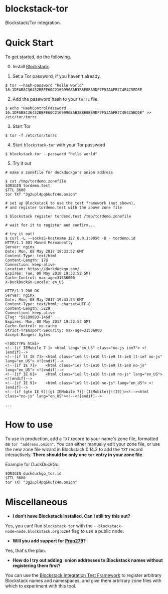 # blockstack-tor

Blockstack/Tor integration.

# Quick Start

To get started, do the following.

0. Install [Blockstack](https://github.com/blockstack/blockstack-core).

1. Set a Tor password, if you haven't already.
```
$ tor --hash-password "hello world"
16:1DFAB8C36452BBFE60C21699968AB3B8E0B89DF7F53AAFB7C4E4C5ED5E
```

2. Add the password hash to your `torrc` file:
```
$ echo "HashControlPassword 16:1DFAB8C36452BBFE60C21699968AB3B8E0B89DF7F53AAFB7C4E4C5ED5E" >> /etc/tor/torrc
```

3. Start Tor
```
$ tor -f /etc/tor/torrc
```

4. Start `blockstack-tor` with your Tor password
```
$ blockstack-tor --password "hello world"
```

5. Try it out
```
# make a zonefile for duckduckgo's onion address

$ cat /tmp/tordemo.zonefile
$ORIGIN tordemo.test
$TTL 3600
tor TXT "3g2upl4pq6kufc4m.onion"

# set up Blockstack to use the test framework (not shown),
# and register tordemo.test with the above zone file

$ blockstack register tordemo.test /tmp/tordemo.zonefile

# wait for it to register and confirm...

# try it out!
$ curl -L --socks5-hostname 127.0.0.1:9050 -D - tordemo.id
HTTP/1.1 301 Moved Permanently
Server: nginx
Date: Mon, 08 May 2017 19:33:52 GMT
Content-Type: text/html
Content-Length: 178
Connection: keep-alive
Location: https://duckduckgo.com/
Expires: Tue, 08 May 2018 19:33:52 GMT
Cache-Control: max-age=31536000
X-DuckDuckGo-Locale: en_US

HTTP/1.1 200 OK
Server: nginx
Date: Mon, 08 May 2017 19:33:54 GMT
Content-Type: text/html; charset=UTF-8
Content-Length: 5229
Connection: keep-alive
ETag: "59109693-146d"
Expires: Mon, 08 May 2017 19:33:53 GMT
Cache-Control: no-cache
Strict-Transport-Security: max-age=31536000
Accept-Ranges: bytes

<!DOCTYPE html>
<!--[if IEMobile 7 ]> <html lang="en_US" class="no-js iem7"> <![endif]-->
<!--[if lt IE 7]> <html class="ie6 lt-ie10 lt-ie9 lt-ie8 lt-ie7 no-js" lang="en_US"> <![endif]-->
<!--[if IE 7]>    <html class="ie7 lt-ie10 lt-ie9 lt-ie8 no-js" lang="en_US"> <![endif]-->
<!--[if IE 8]>    <html class="ie8 lt-ie10 lt-ie9 no-js" lang="en_US"> <![endif]-->
<!--[if IE 9]>    <html class="ie9 lt-ie10 no-js" lang="en_US"> <![endif]-->
<!--[if (gte IE 9)|(gt IEMobile 7)|!(IEMobile)|!(IE)]><!--><html class="no-js" lang="en_US"><!--<![endif]-->

...
```

# How to use

To use in production, add a `TXT` record to your name's zone file, formatted as
`tor "address.onion"`.  You can either manually edit your zone file, or use the
new zone file wizard in Blockstack 0.14.2 to add the `TXT` record interactively.
**There should be only one `tor` entry in your zone file**.

Example for DuckDuckGo:
```
$ORIGIN duckduckgo_tor.id
$TTL 3600
tor TXT "3g2upl4pq6kufc4m.onion"
```

# Miscellaneous

* **I don't have Blockstack installed.  Can I still try this out?**

Yes, you can!  Run `blockstack-tor` with the `--blockstack-node=node.blockstack.org:6264` flag to use a public node.

* **Will you add support for [Prop279](https://github.com/torproject/torspec/blob/master/proposals/279-naming-layer-api.txt)?**

Yes, that's the plan.

* **How do I try out adding .onion addresses to Blockstack names without registering them first?**

You can use the [Blockstack Integration Test
Framework](https://github.com/blockstack/blockstack-core/tree/master/integration_tests)
to register arbitrary Blockstack names and namespaces, and give them arbitrary
zone files with which to experiment with this tool.
